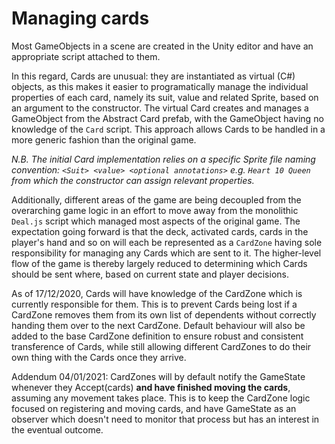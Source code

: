 # Managing cards

Most GameObjects in a scene are created in the Unity editor and have an appropriate script attached to them.

In this regard, Cards are unusual: they are instantiated as virtual (C#) objects, as this makes it easier to programatically manage the individual properties of each card, namely its suit, value and related Sprite, based on an argument to the constructor. The virtual Card creates and manages a GameObject from the Abstract Card prefab, with the GameObject having no knowledge of the `Card` script. This approach allows Cards to be handled in a more generic fashion than the original game.

*N.B. The initial Card implementation relies on a specific Sprite file naming convention: `<Suit> <value> <optional annotations>` e.g. `Heart 10 Queen` from which the constructor can assign relevant properties.*

Additionally, different areas of the game are being decoupled from the overarching game logic in an effort to move away from the monolithic `Deal.js` script which managed most aspects of the original game. The expectation going forward is that the deck, activated cards, cards in the player's hand and so on will each be represented as a `CardZone` having sole responsibility for managing any Cards which are sent to it. The higher-level flow of the game is thereby largely reduced to determining which Cards should be sent where, based on current state and player decisions.

As of 17/12/2020, Cards will have knowledge of the CardZone which is currently responsible for them. This is to prevent Cards being lost if a CardZone removes them from its own list of dependents without correctly handing them over to the next CardZone. Default behaviour will also be added to the base CardZone definition to ensure robust and consistent transference of Cards, while still allowing different CardZones to do their own thing with the Cards once they arrive.

Addendum 04/01/2021: CardZones will by default notify the GameState whenever they Accept(cards) **and have finished moving the cards**, assuming any movement takes place. This is to keep the CardZone logic focused on registering and moving cards, and have GameState as an observer which doesn't need to monitor that process but has an interest in the eventual outcome.
